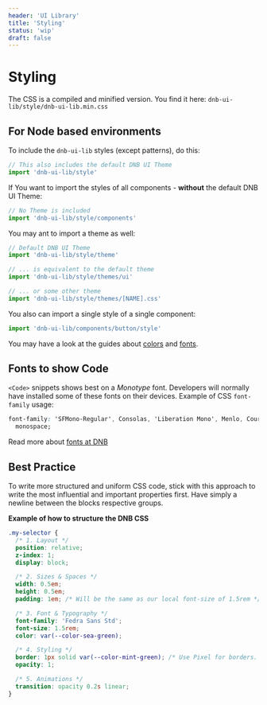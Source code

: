 ```yaml
---
header: 'UI Library'
title: 'Styling'
status: 'wip'
draft: false
---
```


# Styling

The CSS is a compiled and minified version. You find it here: `dnb-ui-lib/style/dnb-ui-lib.min.css`

## For Node based environments

To include the `dnb-ui-lib` styles (except patterns), do this:

```js
// This also includes the default DNB UI Theme
import 'dnb-ui-lib/style'
```

If You want to import the styles of all components - **without** the default DNB UI Theme:

```js
// No Theme is included
import 'dnb-ui-lib/style/components'
```

You may ant to import a theme as well:

```js
// Default DNB UI Theme
import 'dnb-ui-lib/style/theme'

// ... is equivalent to the default theme
import 'dnb-ui-lib/style/themes/ui'

// ... or some other theme
import 'dnb-ui-lib/style/themes/[NAME].css'
```

You also can import a single style of a single component:

```js
import 'dnb-ui-lib/components/button/style'
```

You may have a look at the guides about [colors](/quickguide-designer/colors/) and [fonts](/quickguide-designer/fonts/#fonts-to-show-code).

## Fonts to show Code

`<Code>` snippets shows best on a _Monotype_ font. Developers will normally have installed some of these fonts on their devices. Example of CSS `font-family` usage:

```css
font-family: 'SFMono-Regular', Consolas, 'Liberation Mono', Menlo, Courier,
  monospace;
```

Read more about [fonts at DNB](/quickguide-designer/fonts/)

## Best Practice

To write more structured and uniform CSS code, stick with this approach to write the most influential and important properties first. Have simply a newline between the blocks respective groups.

**Example of how to structure the DNB CSS**

```css
.my-selector {
  /* 1. Layout */
  position: relative;
  z-index: 1;
  display: block;

  /* 2. Sizes & Spaces */
  width: 0.5em;
  height: 0.5em;
  padding: 1em; /* Will be the same as our local font-size of 1.5rem */

  /* 3. Font & Typography */
  font-family: 'Fedra Sans Std';
  font-size: 1.5rem;
  color: var(--color-sea-green);

  /* 4. Styling */
  border: 1px solid var(--color-mint-green); /* Use Pixel for borders. They don't need to be dynamic */
  opacity: 1;

  /* 5. Animations */
  transition: opacity 0.2s linear;
}
```
